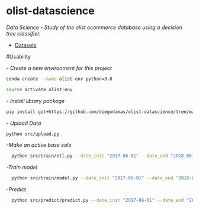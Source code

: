 # olist-datascience

*Data Science - Study of the olist ecommerce database using a decision tree classifier.*

* [Datasets](https://www.kaggle.com/olistbr/brazilian-ecommerce)

#Usability

*- Create a new environment for this project*

```bash
conda create --name olist-env python=3.8

source activate olist-env
```

*- Install library package*

```bash
pip install git+https://github.com/diegodamas/olist-datascience/tree/master/src.git
```

*- Upload Data*

```bash
python src/upload.py
```

*-Make an active base sale*

```bash
  python src/train/etl.py --date_init "2017-06-01" --date_end "2018-06-01"
```

*-Train model*

```bash
  python src/train/model.py --date_init "2017-06-01" --date_end "2018-06-01"
```

*-Predict*

```bash
  python src/predict/predict.py --date_init "2017-06-01" --date_end "2018-06-01"
```
